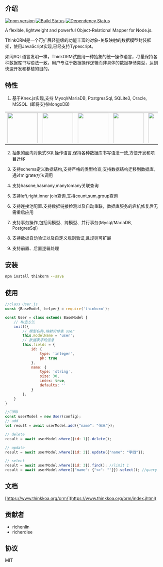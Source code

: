 ## 介绍

[![npm version](https://badge.fury.io/js/thinkorm.svg)](https://badge.fury.io/js/thinkorm)
[![Build Status](https://travis-ci.org/thinkkoa/thinkorm.svg?branch=master)](https://travis-ci.org/thinkkoa/thinkorm)
[![Dependency Status](https://david-dm.org/thinkkoa/thinkorm.svg)](https://david-dm.org/thinkkoa/thinkorm)

A flexible, lightweight and powerful Object-Relational Mapper for Node.js.

ThinkORM是一个可扩展轻量级的功能丰富的对象-关系映射的数据模型封装框架，使用JavaScript实现,已经支持Typescript。

如同SQL语言发明一样，ThinkORM试图用一种抽象的统一操作语言，尽量保持各种数据库书写语法一致，用户专注于数据操作逻辑而非具体的数据存储类型，达到快速开发和移植的目的。

## 特性

1. 基于Knex.js实现,支持 Mysql/MariaDB, PostgresSql, SQLite3, Oracle, MSSQL. (即将支持MongoDB)

<table>
    <tr>
      <td><img width="100" src="https://thinkkoa.org/img/mariadb.png"/></td>
      <td><img width="100" src="https://thinkkoa.org/img/mysql.png"/></td>
      <td><img width="100" src="https://thinkkoa.org/img/postgresql.png"/></td>
      <td><img width="100" src="https://thinkkoa.org/img/sqlite.png"/></td>
      <td><img width="100" src="https://thinkkoa.org/img/sqlserver.png"/></td>
      <td><img width="100" src="https://thinkkoa.org/img/oracle.png"/></td>
      <td><img width="100" src="https://thinkkoa.org/img/mongodb.png"/></td>
    </tr>
</table>

2. 抽象的面向对象式SQL操作语言,保持各种数据库书写语法一致,方便开发和项目迁移

3. 支持schema定义数据结构,支持严格的类型检查;支持数据结构迁移到数据库,通过migrate方法调用

4. 支持hasone,hasmany,manytomany关联查询

5. 支持left,right,inner join查询,支持count,sum,group查询

6. 支持连接池配置.支持数据链接检测以及自动重联，数据库服务的宕机修复后无需重启应用

7. 支持事务操作,包括同模型、跨模型、并行事务(Mysql/MariaDB, PostgresSql)

8. 支持数据自动验证以及自定义规则验证,且规则可扩展

9. 支持前置、后置逻辑处理

## 安装

```bash
npm install thinkorm --save
```

## 使用

```js
//class User.js
const {BaseModel, helper} = require('thinkorm');

const User = class extends BaseModel {
    // 构造方法
    init(){
        // 模型名称,映射实体表 user
        this.modelName = 'user';
        // 数据表字段信息
        this.fields = {
            id: {
                type: 'integer',
                pk: true
            },
            name: {
                type: 'string',
                size: 30,
                index: true,
                defaults: ''
            }
        };
    }
}

//CURD
const userModel = new User(config);
// add
let result = await userModel.add({"name": "张三"});

// delete
result = await userModel.where({id: 1}).delete();

// update
result = await userModel.where({id: 2}).update({"name": "李四"});

// select 
result = await userModel.where({id: 3}).find(); //limit 1
result = await userModel.where({"name": {"<>": ""}}).select(); //query name is not null

```

## 文档

[https://www.thinkkoa.org/orm/](https://www.thinkkoa.org/orm/index.jhtml)

## 贡献者

* richenlin
* richerdlee

## 协议


MIT
